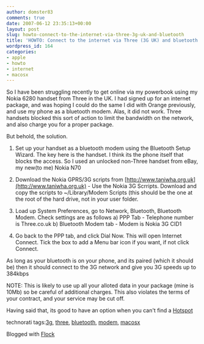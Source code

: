 ```yaml
---
author: domster83
comments: true
date: 2007-06-12 23:35:13+00:00
layout: post
slug: howto-connect-to-the-internet-via-three-3g-uk-and-bluetooth
title: 'HOWTO: Connect to the internet via Three (3G UK) and bluetooth'
wordpress_id: 164
categories:
- apple
- howto
- internet
- macosx
---
```


So I have been struggling recently to get online via my powerbook using my Nokia 6280 handset from Three in the UK. I had signed up for an internet package, and was hoping I could do the same I did with Orange previously, and use my phone as a bluetooth modem.
Alas, it did not work. Three handsets blocked this sort of action to limit the bandwidth on the network, and also charge you for a proper package.




But behold, the solution.




1. Set up your handset as a bluetooth modem using the Bluetooth Setup Wizard. The key here is the handset. I think its the phone itself that blocks the access. So I used an unlocked non-Three handset from eBay, my new(to me) Nokia N70




2. Download the Nokia GPRS/3G scripts from [http://www.taniwha.org.uk](http://www.taniwha.org.uk) - Use the Nokia 3G Scrripts. Download and copy the scripts to ~/Library/Modem Scripts (this should be the one at the root of the hard drive, not in your user folder.




3. Load up System Preferences, go to Network, Bluetooth, Bluetooth Modem. Check settings are as follows
a) PPP Tab - Telephone number is Three.co.uk
b) Bluetooth Modem tab - Modem is Nokia 3G CID1




4. Go back to the PPP tab, and click Dial Now. This will open Internet Connect. Tick the box to add a Menu bar icon if you want, if not click Connect.




As long as your bluetooth is on your phone, and its paired (which it should be) then it should connect to the 3G network and give you 3G speeds up to 384kbps




NOTE: This is likely to use up all your alloted data in your package (mine is 10Mb) so be careful of additional charges. This also violates the terms of your contract, and your service may be cut off.




Having said that, its good to have an option when you can't find a [Hotspot](http://en.wikipedia.org/wiki/Hotspot_%28Wi-Fi%29)







technorati tags:[3g](http://technorati.com/tag/3g), [three](http://technorati.com/tag/three), [bluetooth](http://technorati.com/tag/bluetooth), [modem](http://technorati.com/tag/modem), [macosx](http://technorati.com/tag/macosx)







Blogged with [Flock](http://www.flock.com/blogged-with-flock)
